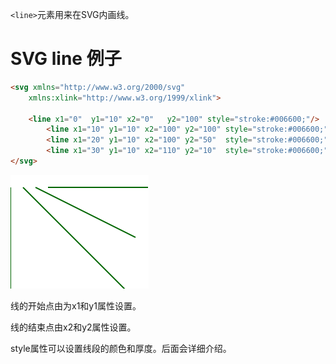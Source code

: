 `<line>`元素用来在SVG内画线。

# SVG line 例子

```HTML
<svg xmlns="http://www.w3.org/2000/svg"
    xmlns:xlink="http://www.w3.org/1999/xlink">

    <line x1="0"  y1="10" x2="0"   y2="100" style="stroke:#006600;"/>
        <line x1="10" y1="10" x2="100" y2="100" style="stroke:#006600;"/>
        <line x1="20" y1="10" x2="100" y2="50"  style="stroke:#006600;"/>
        <line x1="30" y1="10" x2="110" y2="10"  style="stroke:#006600;"/>
</svg>
```

![](./image/11-1.svg)

线的开始点由为x1和y1属性设置。

线的结束点由x2和y2属性设置。

style属性可以设置线段的颜色和厚度。后面会详细介绍。
